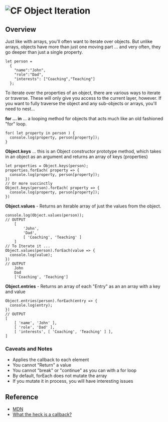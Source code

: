 ![CF](https://i.imgur.com/7v5ASc8.png)  Object Iteration
=======
## Overview
Just like with arrays, you'll often want to iterate over objects. But unlike arrays, objects have more than just one moving part ... and very often, they go deeper than just a single property.

```
let person =
  {
    "name":"John",
    "role":"Dad",
    "interests": ["Coaching","Teaching"]
  };
```


To iterate over the properties of an object, there are various ways to iterate or traverse. These will only give you access to the current layer, however.  If you want to fully traverse the object and any sub-objects or arrays, you'll need to nest...


**for ... in** ... a looping method for objects that acts much like an old fashioned "for" loop.
```
for( let property in person ) {
  console.log(property, person[property]);
}
```


**Object.keys** ... this is an Object constructor prototype method, which takes in an object as an argument and returns an array of keys (properties)
```
let properties = Object.keys(person);
properties.forEach( property => {
  console.log(property, person[property]);
})
// Or more succinctly
Object.keys(person).forEach( property => {
  console.log(property, person[property]);
})
```

**Object.values** - Returns an iterable array of just the values from the object.
```
console.log(Object.values(person));
// OUTPUT
    [
        'John',
        'Dad',
        [ 'Coaching', 'Teaching' ]
    ]
// To Iterate it ...
Object.values(person).forEach(value => {
  console.log(value);
})
// OUTPUT
    John
    Dad
    ['Coaching', 'Teaching']
```

**Object.entries** - Returns an array of each "Entry" as an an array with a key and value
```
Object.entries(person).forEach(entry => {
  console.log(entry);
})
// OUTPUT
[
    [ 'name', 'John' ],
    [ 'role', 'Dad' ],
    [ 'interests', [ 'Coaching', 'Teaching' ] ],
]
```

### Caveats and Notes
- Applies the callback to each element
- You cannot "Return" a value
- You cannot "break" or "continue" as you can with a for loop
- By default, forEach does not mutate the array
- If you mutate it in process, you will have interesting issues

## Reference
* [MDN](https://developer.mozilla.org/en-US/docs/Glossary/Callback_function)
* [What the heck is a callback?](https://codeburst.io/javascript-what-the-heck-is-a-callback-aba4da2deced)